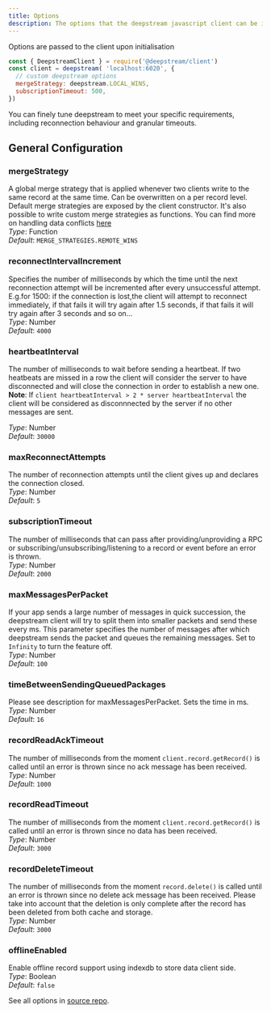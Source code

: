 ```yaml
---
title: Options
description: The options that the deepstream javascript client can be initialized with
---
```


Options are passed to the client upon initialisation

```javascript
const { DeepstreamClient } = require('@deepstream/client')
const client = deepstream( 'localhost:6020', {
  // custom deepstream options
  mergeStrategy: deepstream.LOCAL_WINS,
  subscriptionTimeout: 500,
})
```

You can finely tune deepstream to meet your specific requirements, including reconnection behaviour and granular timeouts.

## General Configuration

### mergeStrategy
A global merge strategy that is applied whenever two clients write to the same record at the same time. Can be overwritten on a per record level. Default merge strategies are exposed by the client constructor. It's also possible to write custom merge strategies as functions. You can find more on handling data conflicts [here](/tutorials/core/handling-data-conflicts/)<br>
_Type_: Function<br>
_Default_: `MERGE_STRATEGIES.REMOTE_WINS`

### reconnectIntervalIncrement
Specifies the number of milliseconds by which the time until the next reconnection attempt will be incremented after every unsuccessful attempt.<br>
E.g.for 1500: if the connection is lost,the client will attempt to reconnect immediately, if that fails it will try again after 1.5 seconds, if that fails it will try again after 3 seconds and so on...<br>
_Type_: Number<br>
_Default_: `4000`

### heartbeatInterval
The number of milliseconds to wait before sending a heartbeat. If two heatbeats are missed in a row the client will consider the server to have disconnected and will close the connection in order to establish a new one. <br> **Note**: If `client heartbeatInterval > 2 * server heartbeatInterval` the client will be considered as disconnnected by the server if no other messages are sent.<br>

_Type_: Number<br>
_Default_: `30000`

### maxReconnectAttempts
The number of reconnection attempts until the client gives up and declares the connection closed.<br>
_Type_: Number<br>
_Default_: `5`

### subscriptionTimeout
The number of milliseconds that can pass after providing/unproviding a RPC or subscribing/unsubscribing/listening to a record or event before an error is thrown.<br>
_Type_: Number<br>
_Default_: `2000`

### maxMessagesPerPacket
If your app sends a large number of messages in quick succession, the deepstream client will try to split them into smaller packets and send these every <timeBetweenSendingQueuedPackages>ms. This parameter specifies the number of messages after which deepstream sends the packet and queues the remaining messages. Set to `Infinity` to turn the feature off.<br>
_Type_: Number<br>
_Default_: `100`

### timeBetweenSendingQueuedPackages
Please see description for maxMessagesPerPacket. Sets the time in ms.<br>
_Type_: Number<br>
_Default_: `16`

### recordReadAckTimeout
The number of milliseconds from the moment `client.record.getRecord()` is called until an error is thrown since no ack message has been received.<br>
_Type_: Number<br>
_Default_: `1000`

### recordReadTimeout
The number of milliseconds from the moment `client.record.getRecord()` is called until an error is thrown since no data has been received.<br>
_Type_: Number<br>
_Default_: `3000`

### recordDeleteTimeout
The number of milliseconds from the moment `record.delete()` is called until an error is thrown since no delete ack message has been received. Please take into account that the deletion is only complete after the record has been deleted from both cache and storage.<br>
_Type_: Number<br>
_Default_: `3000`

### offlineEnabled
Enable offline record support using indexdb to store data client side.  
_Type_: Boolean<br>
_Default_: `false`  

See all options in [source repo](https://github.com/deepstreamIO/deepstream.io-client-js/blob/master/src/client-options.ts).
